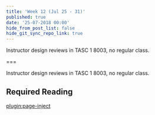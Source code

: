```yaml
---
title: 'Week 12 (Jul 25 - 31)'
published: true
date: '25-07-2018 00:00'
hide_from_post_list: false
hide_git_sync_repo_link: true
---
```


Instructor design reviews in TASC 1 8003, no regular class.

===

Instructor design reviews in TASC 1 8003, no regular class.

## Required Reading  
[plugin:page-inject](/cmpt-363-182/all-readings/week-12)
